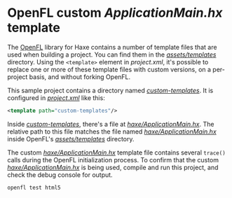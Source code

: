 # OpenFL custom _ApplicationMain.hx_ template

The [OpenFL](https://openfl.org) library for Haxe contains a number of template files that are used when building a project. You can find them in the [_assets/templates_](https://github.com/openfl/openfl/tree/develop/assets/templates) directory. Using the `<template>` element in _project.xml_, it's possible to replace one or more of these template files with custom versions, on a per-project basis, and without forking OpenFL.

This sample project contains a directory named [_custom-templates_](https://github.com/joshtynjala/openfl-custom-app-main-sample/tree/main/custom-templates). It is configured in [_project.xml_](https://github.com/joshtynjala/openfl-custom-app-main-sample/tree/main/project.xml) like this:

```xml
<template path="custom-templates"/>
```

Inside [_custom-templates_](https://github.com/joshtynjala/openfl-custom-app-main-sample/tree/main/custom-templates), there's a file at [_haxe/ApplicationMain.hx_](https://github.com/joshtynjala/openfl-custom-app-main-sample/tree/main/custom-templates/haxe/ApplicationMain.hx). The relative path to this file matches the file named [_haxe/ApplicationMain.hx_](https://github.com/openfl/openfl/tree/develop/assets/templates/haxe/ApplicationMain.hx) inside OpenFL's [_assets/templates_](https://github.com/openfl/openfl/tree/develop/assets/templates) directory.

The custom [_haxe/ApplicationMain.hx_](https://github.com/joshtynjala/openfl-custom-app-main-sample/tree/main/custom-templates/haxe/ApplicationMain.hx) template file contains several `trace()` calls during the OpenFL initialization process. To confirm that the custom [_haxe/ApplicationMain.hx_](https://github.com/joshtynjala/openfl-custom-app-main-sample/tree/main/custom-templates/haxe/ApplicationMain.hx) is being used, compile and run this project, and check the debug console for output.

```sh
openfl test html5
```